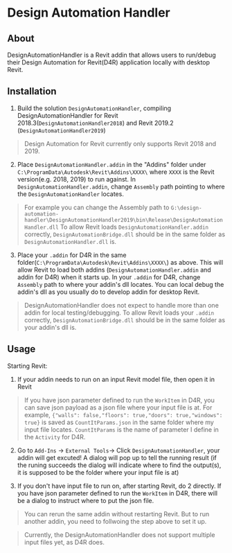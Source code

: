 # Design Automation Handler

## About
DesignAutomationHandler is a Revit addin that allows users to run/debug their Design Automation for Revit(D4R) application locally with desktop Revit. 

## Installation
1. Build the solution `DesignAutomationHandler`, compiling DesignAutomationHandler for Revit 2018.3(`DesignAutomationHandler2018`) and Revit 2019.2 (`DesignAutomationHandler2019`)
> Design Automation for Revit currently only supports Revit 2018 and 2019.

2. Place `DesignAutomationHandler.addin` in the "Addins" folder under `C:\ProgramData\Autodesk\Revit\Addins\XXXX\` where `XXXX` is the Revit version(e.g. 2018, 2019) to run against.
In `DesignAutomationHandler.addin`, change `Assembly` path pointing to where the `DesignAutomationHandler` locates.
> For example you can change the Assembly path to `G:\design-automation-handler\DesignAutomationHandler2019\bin\Release\DesignAutomationHandler.dll`
> To allow Revit loads `DesignAutomationHandler.addin` correctly, `DesignAutomationBridge.dll` should be in the same folder as `DesignAutomationHandler.dll` is.

3. Place your `.addin` for D4R in the same folder(`C:\ProgramData\Autodesk\Revit\Addins\XXXX\`) as above. This will allow Revit to load both addins (`DesignAutomationHandler.addin` and addin for D4R) when it starts up.
In your `.addin` for D4R, change `Assembly` path to where your addin's dll locates. You can local debug the addin's dll as you usually do to develop addin for desktop Revit. 
> DesignAutomationHandler does not expect to handle more than one addin for local testing/debugging.
> To allow Revit loads your `.addin` correctly, `DesignAutomationBridge.dll` should be in the same folder as your addin's dll is.

## Usage
Starting Revit:
1. If your addin needs to run on an input Revit model file, then open it in Revit
> If you have json parameter defined to run the `WorkItem` in D4R, you can save json payload as a json file where your input file is at.
> For example, `{"walls": false,"floors": true,"doors": true,"windows": true}` is saved as `CountItParams.json` in the same folder where my input file locates. `CountItParams` is the name of parameter I define in the `Activity` for D4R. 

2. Go to `Add-Ins` -> `External Tools`-> Click `DesignAutomationHandler`, your addin will get excuted! A dialog will pop up to tell the running result (if the runing succeeds the dialog will indicate where to find the output(s), it is supposed to be the folder where your input file is at) 

3. If you don't have input file to run on, after starting Revit, do 2 directly. If you have json parameter defined to run the `WorkItem` in D4R, there will be a dialog to instruct where to put the json file.  

> You can rerun the same addin without restarting Revit. But to run another addin, you need to follwoing the step above to set it up.  

> Currently, the DesignAutomationHandler does not support multiple input files yet, as D4R does.
